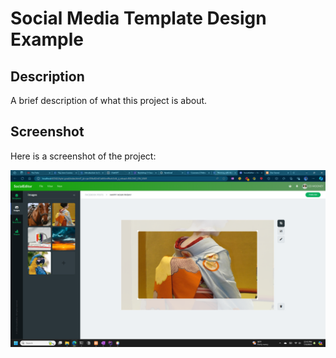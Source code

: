 # Social Media Template Design Example

## Description
A brief description of what this project is about.

## Screenshot
Here is a screenshot of the project:

![Screenshot](https://github.com/brnagn7/social-media/blob/master/social-editor-finished.png)
